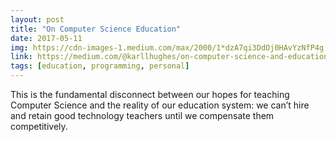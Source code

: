 ```yaml
---
layout: post
title: "On Computer Science Education"
date: 2017-05-11
img: https://cdn-images-1.medium.com/max/2000/1*dzA7qi3DdOj0HAvYzNfP4g.jpeg
link: https://medium.com/@karllhughes/on-computer-science-and-education-68bb897ce50e
tags: [education, programming, personal]
---
```

This is the fundamental disconnect between our hopes for teaching Computer Science and the reality of our education system: we can’t hire and retain good technology teachers until we compensate them competitively.
